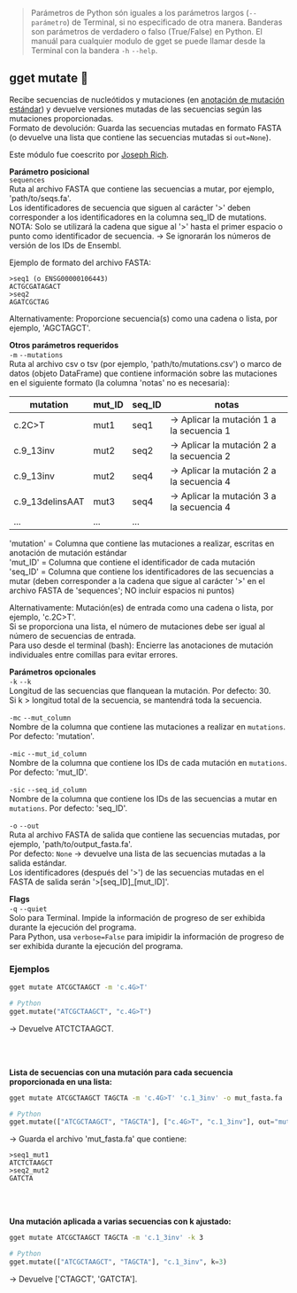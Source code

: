 > Parámetros de Python són iguales a los parámetros largos (`--parámetro`) de Terminal, si no especificado de otra manera. Banderas son parámetros de verdadero o falso (True/False) en Python. El manuál para cualquier modulo de gget se puede llamar desde la Terminal con la bandera `-h` `--help`.   
## gget mutate 🧟
Recibe secuencias de nucleótidos y mutaciones (en [anotación de mutación estándar](https://www.ncbi.nlm.nih.gov/pmc/articles/PMC1867422/)) y devuelve versiones mutadas de las secuencias según las mutaciones proporcionadas.  
Formato de devolución: Guarda las secuencias mutadas en formato FASTA (o devuelve una lista que contiene las secuencias mutadas si `out=None`).  

Este módulo fue coescrito por [Joseph Rich](https://github.com/josephrich98).

**Parámetro posicional**  
`sequences`   
Ruta al archivo FASTA que contiene las secuencias a mutar, por ejemplo, 'path/to/seqs.fa'.  
Los identificadores de secuencia que siguen al carácter '>' deben corresponder a los identificadores en la columna seq_ID de mutations.  
NOTA: Solo se utilizará la cadena que sigue al '>' hasta el primer espacio o punto como identificador de secuencia. -> Se ignorarán los números de versión de los IDs de Ensembl.

Ejemplo de formato del archivo FASTA:  
```
>seq1 (o ENSG00000106443)  
ACTGCGATAGACT  
>seq2  
AGATCGCTAG
```

Alternativamente: Proporcione secuencia(s) como una cadena o lista, por ejemplo, 'AGCTAGCT'.

**Otros parámetros requeridos**  
`-m` `--mutations`  
Ruta al archivo csv o tsv (por ejemplo, 'path/to/mutations.csv') o marco de datos (objeto DataFrame) que contiene información sobre las mutaciones en el siguiente formato (la columna 'notas' no es necesaria):  

| mutation         | mut_ID | seq_ID | notas |
|------------------|--------|--------|-|
| c.2C>T           | mut1   | seq1   | -> Aplicar la mutación 1 a la secuencia 1 |
| c.9_13inv        | mut2   | seq2   | -> Aplicar la mutación 2 a la secuencia 2 |
| c.9_13inv        | mut2   | seq4   | -> Aplicar la mutación 2 a la secuencia 4 |
| c.9_13delinsAAT  | mut3   | seq4   | -> Aplicar la mutación 3 a la secuencia 4 |
| ...              | ...    | ...    | |

'mutation' = Columna que contiene las mutaciones a realizar, escritas en anotación de mutación estándar  
'mut_ID' = Columna que contiene el identificador de cada mutación  
'seq_ID' = Columna que contiene los identificadores de las secuencias a mutar (deben corresponder a la cadena que sigue al carácter '>' en el archivo FASTA de 'sequences'; NO incluir espacios ni puntos)  

Alternativamente: Mutación(es) de entrada como una cadena o lista, por ejemplo, 'c.2C>T'.  
Si se proporciona una lista, el número de mutaciones debe ser igual al número de secuencias de entrada.  
Para uso desde el terminal (bash): Encierre las anotaciones de mutación individuales entre comillas para evitar errores.  

**Parámetros opcionales**  
`-k` `--k`  
Longitud de las secuencias que flanquean la mutación. Por defecto: 30.  
Si k > longitud total de la secuencia, se mantendrá toda la secuencia.

`-mc` `--mut_column`  
Nombre de la columna que contiene las mutaciones a realizar en `mutations`. Por defecto: 'mutation'.  

`-mic` `--mut_id_column`  
Nombre de la columna que contiene los IDs de cada mutación en `mutations`. Por defecto: 'mut_ID'.  

`-sic` `--seq_id_column`  
Nombre de la columna que contiene los IDs de las secuencias a mutar en `mutations`. Por defecto: 'seq_ID'.  

`-o` `--out`   
Ruta al archivo FASTA de salida que contiene las secuencias mutadas, por ejemplo, 'path/to/output_fasta.fa'.  
Por defecto: `None` -> devuelve una lista de las secuencias mutadas a la salida estándar.  
Los identificadores (después del '>') de las secuencias mutadas en el FASTA de salida serán '>[seq_ID]_[mut_ID]'.

**Flags**  
`-q` `--quiet`   
Solo para Terminal. Impide la información de progreso de ser exhibida durante la ejecución del programa.  
Para Python, usa `verbose=False` para imipidir la información de progreso de ser exhibida durante la ejecución del programa.  

### Ejemplos
```bash
gget mutate ATCGCTAAGCT -m 'c.4G>T'
```
```python
# Python
gget.mutate("ATCGCTAAGCT", "c.4G>T")
```
&rarr; Devuelve ATCTCTAAGCT.  

<br/><br/>

**Lista de secuencias con una mutación para cada secuencia proporcionada en una lista:**  
```bash
gget mutate ATCGCTAAGCT TAGCTA -m 'c.4G>T' 'c.1_3inv' -o mut_fasta.fa
```
```python
# Python
gget.mutate(["ATCGCTAAGCT", "TAGCTA"], ["c.4G>T", "c.1_3inv"], out="mut_fasta.fa")
```
&rarr; Guarda el archivo 'mut_fasta.fa' que contiene:  
```
>seq1_mut1  
ATCTCTAAGCT  
>seq2_mut2  
GATCTA
```

<br/><br/>

**Una mutación aplicada a varias secuencias con k ajustado:**  
```bash
gget mutate ATCGCTAAGCT TAGCTA -m 'c.1_3inv' -k 3
```
```python
# Python
gget.mutate(["ATCGCTAAGCT", "TAGCTA"], "c.1_3inv", k=3)
```
&rarr; Devuelve ['CTAGCT', 'GATCTA'].  
